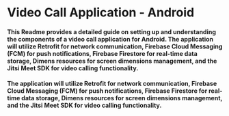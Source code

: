 # Video Call Application - Android

#### This Readme provides a detailed guide on setting up and understanding the components of a video call application for Android. The application will utilize Retrofit for network communication, Firebase Cloud Messaging (FCM) for push notifications, Firebase Firestore for real-time data storage, Dimens resources for screen dimensions management, and the Jitsi Meet SDK for video calling functionality.

#### The application will utilize Retrofit for network communication, Firebase Cloud Messaging (FCM) for push notifications, Firebase Firestore for real-time data storage, Dimens resources for screen dimensions management, and the Jitsi Meet SDK for video calling functionality.
